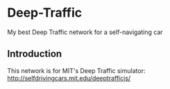 # Deep-Traffic
My best Deep Traffic network for a self-navigating car
## Introduction
This network is for MIT's Deep Traffic simulator:
http://selfdrivingcars.mit.edu/deeptrafficjs/
